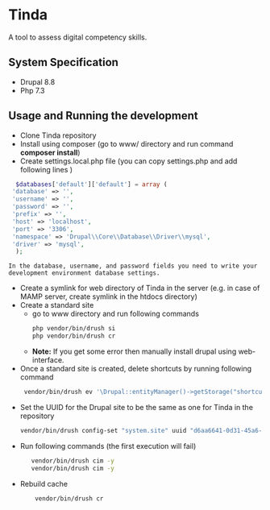# Tinda
A tool to assess digital competency skills.

## System Specification
* Drupal 8.8
* Php 7.3

## Usage and Running the development
*  Clone Tinda repository
*  Install using composer (go to www/ directory and run command **composer install**)
*  Create settings.local.php file (you can copy settings.php and add following lines )
  ```php
    $databases['default']['default'] = array (
   'database' => '',
   'username' => '',
   'password' => '',
   'prefix' => '',
   'host' => 'localhost',
   'port' => '3306',
   'namespace' => 'Drupal\\Core\\Database\\Driver\\mysql',
   'driver' => 'mysql',
    );
 ```
    In the database, username, and password fields you need to write your development environment database settings.
* Create a symlink for web directory of Tinda in the server (e.g. in case of MAMP server, create symlink in the htdocs directory)
* Create a standard site
    * go to www directory and run following commands
        ```bash
        php vendor/bin/drush si
        php vendor/bin/drush cr
        ```
    * **Note:** If you get some error then manually install drupal using web-interface.
* Once a standard site is created, delete shortcuts by running following command
    ```bash
     vendor/bin/drush ev '\Drupal::entityManager()->getStorage("shortcut_set)->load("default")->delete();'
     ```
* Set the UUID for the Drupal site to be the same as one for Tinda in the repository
    ```bash
    vendor/bin/drush config-set "system.site" uuid "d6aa6641-0d31-45a6-83d5-5d3ee3296808"
    ```
* Run following commands (the first execution will fail)
     ```bash
        vendor/bin/drush cim -y
        vendor/bin/drush cim -y
     ```
* Rebuild cache
    ```bash
        vendor/bin/drush cr
    ```

